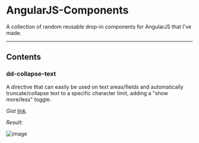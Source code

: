 # AngularJS-Components

A collection of random reusable drop-in components for AngularJS that I've made.

---
## Contents
### dd-collapse-text
A directive that can easily be used on text areas/fields and automatically truncate/collapse text to a specific character limit, adding a "show more/less" toggle.

*Gist [link](http://https://gist.github.com/doukasd/0744566c5494ebc8643f).*

*Result:*

![image](https://raw.githubusercontent.com/doukasd/AngularJS-Components/master/dd-collapse-text/dd-collapse-text-result.png)